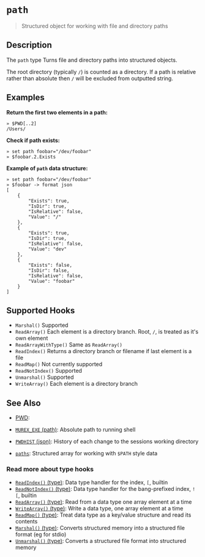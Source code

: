 # `path`

> Structured object for working with file and directory paths

## Description

The `path` type Turns file and directory paths into structured objects.

The root directory (typically `/`) is counted as a directory. If a path is
relative rather than absolute then `/` will be excluded from outputted string.

## Examples

**Return the first two elements in a path:**

```
» $PWD[..2]
/Users/
```

**Check if path exists:**

```
» set path foobar="/dev/foobar"
» $foobar.2.Exists
```

**Example of `path` data structure:**

```
» set path foobar="/dev/foobar"
» $foobar -> format json
[
    {
        "Exists": true,
        "IsDir": true,
        "IsRelative": false,
        "Value": "/"
    },
    {
        "Exists": true,
        "IsDir": true,
        "IsRelative": false,
        "Value": "dev"
    },
    {
        "Exists": false,
        "IsDir": false,
        "IsRelative": false,
        "Value": "foobar"
    }
]
```

## Supported Hooks

* `Marshal()`
    Supported
* `ReadArray()`
    Each element is a directory branch. Root, `/`, is treated as it's own element
* `ReadArrayWithType()`
    Same as `ReadArray()`
* `ReadIndex()`
    Returns a directory branch or filename if last element is a file
* `ReadMap()`
    Not currently supported
* `ReadNotIndex()`
    Supported
* `Unmarshal()`
    Supported
* `WriteArray()`
    Each element is a directory branch

## See Also

* [PWD](../variables/PWD.md):
  
* [`MUREX_EXE` (path)](../variables/MUREX_EXE.md):
  Absolute path to running shell
* [`PWDHIST` (json)](../variables/PWDHIST.md):
  History of each change to the sessions working directory
* [`paths`](../types/paths.md):
  Structured array for working with `$PATH` style data

### Read more about type hooks

- [`ReadIndex()` (type)](../apis/ReadIndex.md): Data type handler for the index, `[`, builtin
- [`ReadNotIndex()` (type)](../apis/ReadNotIndex.md): Data type handler for the bang-prefixed index, `![`, builtin
- [`ReadArray()` (type)](../apis/ReadArray.md): Read from a data type one array element at a time
- [`WriteArray()` (type)](../apis/WriteArray.md): Write a data type, one array element at a time
- [`ReadMap()` (type)](../apis/ReadMap.md): Treat data type as a key/value structure and read its contents
- [`Marshal()` (type)](../apis/Marshal.md): Converts structured memory into a structured file format (eg for stdio)
- [`Unmarshal()` (type)](../apis/Unmarshal.md): Converts a structured file format into structured memory
